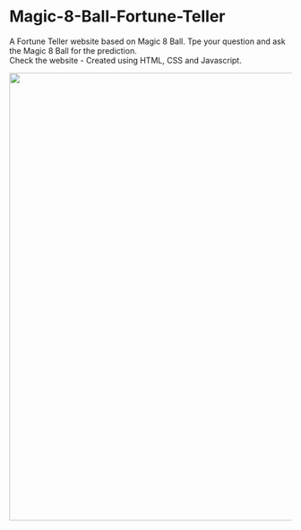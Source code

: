 # Magic-8-Ball-Fortune-Teller
A Fortune Teller website based on Magic 8 Ball. Tpe your question and ask the Magic 8 Ball for the prediction. <br>
Check the website - 
Created using HTML, CSS and Javascript.

<center>

<img src="https://user-images.githubusercontent.com/102166679/212330087-396c6f29-0cf2-4658-9557-7cd196eca4f7.png" width=800px>
</center>
